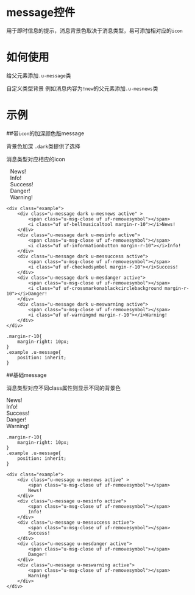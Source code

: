 # message控件

用于即时信息的提示，消息背景色取决于消息类型，易可添加相对应的`icon`

# 如何使用

给父元素添加`.u-message`类

自定义类型背景  例如消息内容为`!new`的父元素添加`.u-mesnews`类

# 示例


##带`icon`的加深颜色版message

背景色加深 `.dark`类提供了选择

消息类型对应相应的icon

<div class="example-content ex-hide"><style>.margin-r-10{
    margin-right: 10px; 
}
.example .u-message{
    position: inherit;
}
</style></div>
<div class="example-content"><div class="example">
    <div class="u-message dark u-mesnews active" >    
        <span class="u-msg-close uf uf-removesymbol"></span>
        <i class="uf uf-bellmusicaltool margin-r-10"></i>News!
    </div>
    <div class="u-message dark u-mesinfo active">
        <span class="u-msg-close uf uf-removesymbol"></span>
        <i class="uf uf-informationbutton margin-r-10"></i>Info!
    </div>
    <div class="u-message dark u-messuccess active">    
        <span class="u-msg-close uf uf-removesymbol"></span>
        <i class="uf uf-checkedsymbol margin-r-10"></i>Success!
    </div>
    <div class="u-message dark u-mesdanger active">
        <span class="u-msg-close uf uf-removesymbol"></span>
        <i class="uf uf-crossmarkonablackcirclebackground margin-r-10"></i>Danger!
    </div>
    <div class="u-message dark u-meswarning active">
        <span class="u-msg-close uf uf-removesymbol"></span>
        <i class="uf uf-warningmd margin-r-10"></i>Warning!
    </div>
</div></div>
<div class="examples-code"><pre><code>&lt;div class="example">
    &lt;div class="u-message dark u-mesnews active" >    
        &lt;span class="u-msg-close uf uf-removesymbol">&lt;/span>
        &lt;i class="uf uf-bellmusicaltool margin-r-10">&lt;/i>News!
    &lt;/div>
    &lt;div class="u-message dark u-mesinfo active">
        &lt;span class="u-msg-close uf uf-removesymbol">&lt;/span>
        &lt;i class="uf uf-informationbutton margin-r-10">&lt;/i>Info!
    &lt;/div>
    &lt;div class="u-message dark u-messuccess active">    
        &lt;span class="u-msg-close uf uf-removesymbol">&lt;/span>
        &lt;i class="uf uf-checkedsymbol margin-r-10">&lt;/i>Success!
    &lt;/div>
    &lt;div class="u-message dark u-mesdanger active">
        &lt;span class="u-msg-close uf uf-removesymbol">&lt;/span>
        &lt;i class="uf uf-crossmarkonablackcirclebackground margin-r-10">&lt;/i>Danger!
    &lt;/div>
    &lt;div class="u-message dark u-meswarning active">
        &lt;span class="u-msg-close uf uf-removesymbol">&lt;/span>
        &lt;i class="uf uf-warningmd margin-r-10">&lt;/i>Warning!
    &lt;/div>
&lt;/div></code></pre>
</div>
<div class="examples-code"><pre><code>.margin-r-10{
    margin-right: 10px; 
}
.example .u-message{
    position: inherit;
}</code></pre>
</div>

##基础message

消息类型对应不同class属性则显示不同的背景色

<div class="example-content ex-hide"><style>.margin-r-10{
    margin-right: 10px; 
}
.example .u-message{
    position: inherit;
}
</style></div>
<div class="example-content"><div class="example">
    <div class="u-message u-mesnews active" >    
        <span class="u-msg-close uf uf-removesymbol"></span>
        News!
    </div>
    <div class="u-message u-mesinfo active">
        <span class="u-msg-close uf uf-removesymbol"></span>
        Info!
    </div>
    <div class="u-message u-messuccess active">    
        <span class="u-msg-close uf uf-removesymbol"></span>
        Success!
    </div>
    <div class="u-message u-mesdanger active">
        <span class="u-msg-close uf uf-removesymbol"></span>
        Danger!
    </div>
    <div class="u-message u-meswarning active">
        <span class="u-msg-close uf uf-removesymbol"></span>
        Warning!
    </div>
</div></div>
<div class="examples-code"><pre><code>.margin-r-10{
    margin-right: 10px; 
}
.example .u-message{
    position: inherit;
}</code></pre>
</div>
<div class="examples-code"><pre><code>&lt;div class="example">
    &lt;div class="u-message u-mesnews active" >    
        &lt;span class="u-msg-close uf uf-removesymbol">&lt;/span>
        News!
    &lt;/div>
    &lt;div class="u-message u-mesinfo active">
        &lt;span class="u-msg-close uf uf-removesymbol">&lt;/span>
        Info!
    &lt;/div>
    &lt;div class="u-message u-messuccess active">    
        &lt;span class="u-msg-close uf uf-removesymbol">&lt;/span>
        Success!
    &lt;/div>
    &lt;div class="u-message u-mesdanger active">
        &lt;span class="u-msg-close uf uf-removesymbol">&lt;/span>
        Danger!
    &lt;/div>
    &lt;div class="u-message u-meswarning active">
        &lt;span class="u-msg-close uf uf-removesymbol">&lt;/span>
        Warning!
    &lt;/div>
&lt;/div></code></pre>
</div>


<!--### 示例1

示例1说明

### 示例2

示例2说-->